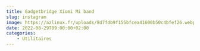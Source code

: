 ```yaml
---
title: Gadgetbridge Xiomi Mi band
slug: instagram
image: https://azlinux.fr/uploads/8d7fdb9f155bfcea41600b50c4bfef26.webp
date: 2022-08-29T09:00:00+02:00
categories:
    - Utilitaires
---
```

